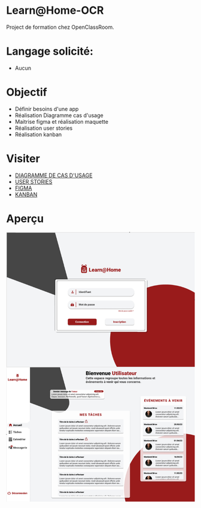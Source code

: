 # Learn@Home-OCR

Project de formation chez OpenClassRoom.

# Langage solicité:

- Aucun

# Objectif

- Définir besoins d'une app
- Réalisation Diagramme cas d'usage
- Maitrise figma et réalisation maquette 
- Réalisation user stories
- Réalisation kanban

# Visiter

- [DIAGRAMME DE CAS D'USAGE](https://github.com/Nerion-1337/LearnHome-OCR/blob/master/Digramme%20cas%20d'Usage.png)
- [USER STORIES](https://github.com/Nerion-1337/LearnHome-OCR/blob/master/user-stories.pdf)
- [FIGMA](https://www.figma.com/file/XYplrUx19n8RhQKCYcYiEk/Untitled?node-id=0-1&t=Emm20m7TfgSK0TaR-0)
- [KANBAN](https://www.figma.com/file/XYplrUx19n8RhQKCYcYiEk/Untitled?node-id=0-1&t=Emm20m7TfgSK0TaR-0)

# Aperçu

![screenshot du site](./screen.png)
